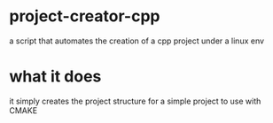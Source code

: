 # project-creator-cpp
a script that automates the creation of a cpp project under a linux env
# what it does
it simply creates the project structure for a simple project to use with CMAKE
